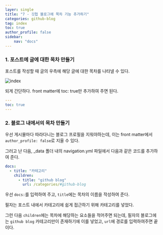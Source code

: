 ```yaml
---
layer: single
title: "7 - 깃헙 블로그에 목차 기능 추가하기"
categories: github-blog
tag: index
toc: true
author_profile: false
sidebar:
    nav: "docs"
---
```


### 1. 포스트에 글에 대한 목차 만들기

포스트를 작성할 때 글의 우측에 해당 글에 대한 목차를 나타낼 수 있다.

![index]({{site.url}}/images/2023-02-21-7-index/index.png)

되게 간단하다. front matter에 toc: true만 추가하여 주면 된다.

```yaml
---
toc: true
---
```



### 2. 블로그 내에서의 목차 만들기

우선 게시물마다 따라다니는 블로그 프로필을 지워야하는데, 이는 front matter에서 `author_profile: false`로 지울 수 있다.

그러고 난 다음, _data 폴더 내의 navigation.yml 파일에서 다음과 같은 코드를 추가하여 준다.

```yaml
docs:
  - title: "카테고리"
    children:
      - title: "github blog"
        url: /categories/#github-blog
```

우선 `docs:`를 입력하여 주고, `title`에는 목차의 이름을 작성하여 준다.

필자는 포스트 내에서 카테고리에 쉽게 접근하기 위해 카테고리를 넣었다.

그런 다음 `children`에는 목차에 해당하는 요소들을 적어주면 되는데, 필자의 블로그에는 `github blog` 카테고리만이 존재하기에 이를 넣었고, `url`에 경로를 입력하여주면 끝이다.
